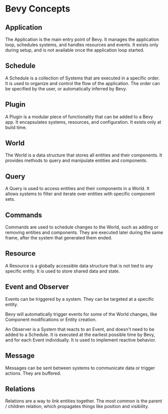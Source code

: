 # Bevy Concepts

## Application

The Application is the main entry point of Bevy. It manages the application loop, schedules systems, and handles resources and events. It exists only during setup, and is not available once the application loop started.

## Schedule

A Schedule is a collection of Systems that are executed in a specific order. It is used to organize and control the flow of the application. The order can be specified by the user, or automatically inferred by Bevy.

## Plugin

A Plugin is a modular piece of functionality that can be added to a Bevy app. It encapsulates systems, resources, and configuration. It exists only at build time.

## World

The World is a data structure that stores all entities and their components. It provides methods to query and manipulate entities and components.

## Query

A Query is used to access entities and their components in a World. It allows systems to filter and iterate over entities with specific component sets.

## Commands

Commands are used to schedule changes to the World, such as adding or removing entities and components. They are executed later during the same frame, after the system that generated them ended.

## Resource

A Resource is a globally accessible data structure that is not tied to any specific entity. It is used to store shared data and state.

## Event and Observer

Events can be triggered by a system. They can be targeted at a specific entity.

Bevy will automatically trigger events for some of the World changes, like Component modifications or Entity creation.

An Observer is a System that reacts to an Event, and doesn't need to be added to a Schedule. It is executed at the earliest possible time by Bevy, and for each Event individually. It is used to implement reactive behavior.

## Message

Messages can be sent between systems to communicate data or trigger actions. They are buffered.

## Relations

Relations are a way to link entities together. The most common is the parent / children relation, which propagates things like position and visibility.
